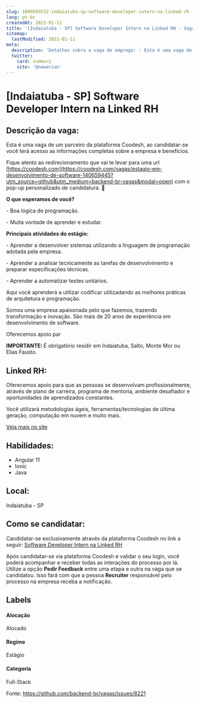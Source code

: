 ```yaml
---
slug: 1099593532-indaiatuba-sp-software-developer-intern-na-linked-rh
lang: pt-br
createdAt: 2022-01-11
title: '[Indaiatuba - SP] Software Developer Intern na Linked RH - Vaga de Emprego'
sitemap:
  lastModified: 2022-01-11
meta:
  description: 'Detalhes sobre a vaga de emprego: : Esta é uma vaga de um parceiro da plataforma Coodesh, ao candidatar-se você terá acesso as informações completas sobre a empresa e benefícios.  Fique atento ao redirecionamento que vai te levar para uma url [https://coodesh.com](https://coodesh.com/vagas/estagio-em-desenvolvimento-de-software-140659445?utm_source=github&utm_medium=backend-br-vagas&modal=open) com o pop-up personalizado de candidatura. 👋 <p><strong>O que esperamos de você?</strong></p> <p>- Boa lógica de programação.</p> <p>- Muita vontade de aprender e estudar.</p> <p></p> <p><strong>Principais atividades do estágio:</strong></p> <p>- Aprender a desenvolver sistemas utilizando a linguagem de programação adotada pela empresa.</p> <p>- Aprender a analisar tecnicamente as tarefas de desenvolvimento e preparar especificações técnicas.</p> <p>- Aprender a automatizar testes unitários.</p> <p></p> <p>Aqui você aprenderá a utilizar codificar utilizadando as melhores práticas de arquitetura e programação.</p> <p>Somos uma empresa apaixonada pelo que fazemos, trazendo transformação e inovação. São mais de 20 anos de experiência em desenvolvimento de software.&nbsp;</p> <p>Oferecemos apoio par</p> <p><strong>IMPORTANTE: </strong>É obrigatório residir em Indaiatuba, Salto, Monte Mor ou Elias Fausto.&nbsp;</p>'
  twitter:
    card: summary
    site: '@nawarian'
---
```


# [Indaiatuba - SP] Software Developer Intern na Linked RH

## Descrição da vaga: 
Esta é uma vaga de um parceiro da plataforma Coodesh, ao candidatar-se você terá acesso as informações completas sobre a empresa e benefícios.


Fique atento ao redirecionamento que vai te levar para uma url [https://coodesh.com](https://coodesh.com/vagas/estagio-em-desenvolvimento-de-software-140659445?utm_source=github&utm_medium=backend-br-vagas&modal=open) com o pop-up personalizado de candidatura. 👋
<p><strong>O que esperamos de você?</strong></p>
<p>- Boa lógica de programação.</p>
<p>- Muita vontade de aprender e estudar.</p>
<p></p>
<p><strong>Principais atividades do estágio:</strong></p>
<p>- Aprender a desenvolver sistemas utilizando a linguagem de programação adotada pela empresa.</p>
<p>- Aprender a analisar tecnicamente as tarefas de desenvolvimento e preparar especificações técnicas.</p>
<p>- Aprender a automatizar testes unitários.</p>
<p></p>
<p>Aqui você aprenderá a utilizar codificar utilizadando as melhores práticas de arquitetura e programação.</p>
<p>Somos uma empresa apaixonada pelo que fazemos, trazendo transformação e inovação. São mais de 20 anos de experiência em desenvolvimento de software.&nbsp;</p>
<p>Oferecemos apoio par</p>
<p><strong>IMPORTANTE: </strong>É obrigatório residir em Indaiatuba, Salto, Monte Mor ou Elias Fausto.&nbsp;</p>

## Linked RH: 
 <p>Oferecemos apoio para que as pessoas se desenvolvam profissionalmente, através de plano de carreira, programa de mentoria, ambiente desafiador e oportunidades de aprendizados constantes.</p>
<p>Você utilizará metodologias ágeis, ferramentas/tecnologias de última geração, computação em nuvem e muito mais.</p><a href='https://coodesh.com/empresas/linked-rh'>Veja mais no site</a>

 ## Habilidades: 
 - Angular 11 
- Ionic 
- Java
## Local: 
 Indaiatuba - SP



## Como se candidatar:
Candidatar-se exclusivamente através da plataforma Coodesh no link a seguir: [Software Developer Intern na Linked RH](https://coodesh.com/vagas/estagio-em-desenvolvimento-de-software-140659445?utm_source=github&utm_medium=backend-br-vagas&modal=open)


Após candidatar-se via plataforma Coodesh e validar o seu login, você poderá acompanhar e receber todas as interações do processo por lá. Utilize a opção **Pedir Feedback** entre uma etapa e outra na vaga que se candidatou. Isso fará com que a pessoa **Recruiter** responsável pelo processo na empresa receba a notificação.
## Labels
#### Alocação
Alocado
#### Regime
Estágio
#### Categoria
Full-Stack

Fonte: https://github.com/backend-br/vagas/issues/8221